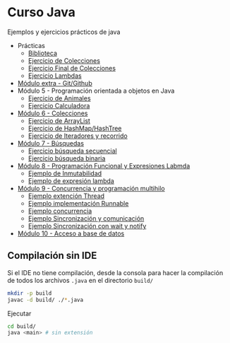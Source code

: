 # Curso Java
Ejemplos y ejercicios prácticos de java

- Prácticas
  - [Biblioteca](./src/Practica/ejercicio_final_colecciones/README.md)
  - [Ejercicio de Colecciones](./src/Practica/Ejercicio_practico_colecciones/README.md)
  - [Ejercicio Final de Colecciones](./src/Practica/ejercicio_final_colecciones/README.md)
  - [Ejercicio Lambdas](./src/Practica/Ejercico_lambda/README.md)
- [Módulo extra - Git/Github](https://docs.google.com/presentation/d/1DqdbNjNjkL9wKToBH1xh6Dyu0GY6jptj3OxJCCpiMsY/edit?usp=sharing)
- Módulo 5 - Programación orientada a objetos en Java
  - [Ejercicio de Animales](./src/Modulo_5_OOP/Animales/EjercicioAnimales.java)
  - [Ejercicio Calculadora](./src/Modulo_5_OOP/Calculadora/Calculadora.java)
- [Módulo 6 - Colecciones](https://docs.google.com/presentation/d/1pZ9S404tYY_pRcLW1E9jR-Og8yTd7ljYmge0Dt_zZDA/edit?usp=sharing)
  - [Ejercicio de ArrayList](./src/Modulo_6_Colecciones/EjercicioArrayList/Ejercicio_ArrayList.java)
  - [Ejercicio de HashMap/HashTree](./src/Modulo_6_Colecciones/EjercicioHashMap/Ejercicio_HashMap.java)
  - [Ejercicio de Iteradores y recorrido](./src/Modulo_6_Colecciones/EjercicioIteradoresYRecorrido/IteradoresYRecorridos.java)
- [Módulo 7 - Búsquedas](https://docs.google.com/presentation/d/1mzrwg0wu2sRdQLI068M6qc6vpk8m5ucGJqZ0bBUzbSY/edit?usp=sharing)
  - [Ejercicio búsqueda secuencial](./src/Modulo_7_Busquedas/A_ejemploSecuencial/Ejemplo_secuencial.java)
  - [Ejercicio búsqueda binaria](./src/Modulo_7_Busquedas/B_ejemploBinario/Ejemplo_binario.java)
- [Módulo 8 - Programación Funcional y Expresiones Labmda](./src/Modulo_8_Programacion_Funcional/Readme.md)
  - [Ejemplo de Inmutabilidad](./src/Modulo_8_Programacion_Funcional/A_ejemplo_inmutabilidad_duplicarContenido/ejemplo_inmutabilidad.java)
  - [Ejemplo de expresión lambda](./src/Modulo_8_Programacion_Funcional/B_ejemplo_lambda/ejemplo_lambda.java)
- [Módulo 9 - Concurrencia y programación multihilo](./src/Modulo_9_Concurrencia_y_multihilo/README.md)
  - [Ejemplo extención Thread](./src/Modulo_9_Concurrencia_y_multihilo/A_ejemplo_thread.java)
  - [Ejemplo implementación Runnable](./src/Modulo_9_Concurrencia_y_multihilo/B_ejemplo_Runnable.java)
  - [Ejemplo concurrencia](./src/Modulo_9_Concurrencia_y_multihilo/C_ejemplo_concurrencia_multihilo.java)
  - [Ejemplo Sincronización y comunicación](./src/Modulo_9_Concurrencia_y_multihilo/D_ejemplo_Sincronizacion_y_Comunicacion.java)
  - [Ejemplo Sincronización con wait y notify](./src/Modulo_9_Concurrencia_y_multihilo/E_ejemplo_semaforo.java)
- [Módulo 10 - Acceso a base de datos](./src/Modulo_10_Acceso_a_base_de_datos/README.md)

## Compilación sin IDE

Si el IDE no tiene compilación, desde la consola para hacer la compilación de todos los archivos `.java` en el directorio `build/`

```sh
mkdir -p build
javac -d build/ ./*.java
```

Ejecutar
```sh
cd build/
java <main> # sin extensión
```

